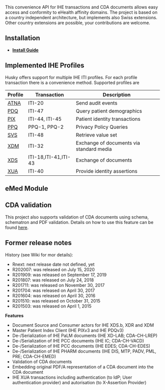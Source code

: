This convenience API for IHE transactions and CDA documents allows easy access and conformity to eHealth affinity domains. The project is based on a country independent architecture, but implements also Swiss extensions. Other country extensions are possible, your contributions are welcome. 

## Installation

- **[Install Guide](docs/Installation.md)**

## Implemented IHE Profiles

Husky offers support for multiple IHE ITI profiles. For each profile transaction there is a convenience method. Supported profiles are

| Profile             | Transaction          | Description                              |
| ------------------- | -------------------- | ---------------------------------------- |
| [ATNA](docs/ATNA.md)| ITI-20               | Send audit events                        |
| [PDQ](docs/PDQ.md)  | ITI-47               | Query patient demographics               |
| [PIX](docs/PIX.md)  | ITI-44, ITI-45       | Patient identity transactions            |
| [PPQ](docs/PPQ.md)  | PPQ-1, PPQ-2         | Privacy Policy Queries                   |
| [SVS](docs/SVS.md)  | ITI-48               | Retrieve value set                       |
| [XDM](docs/XDM.md)  | ITI-32               | Exchange of documents via standard media |
| [XDS](docs/XDS.md)  | ITI-18,ITI-41,ITI-43 | Exchange of documents                    |
| [XUA](docs/XUA.md)  | ITI-40               | Provide identity assertions              |

## eMed Module

## CDA validation

This project also supports validation of CDA documents using schema, schematron and PDF validation. Details on how to use this feature can be found [here](docs/CDA_Validation.md).

## Former release notes

History (see Wiki for mor details):
- Rnext: next release date not defined, yet
- R202007: was released on July 15, 2020
- R201909: was released on September 17, 2019
- R201807: was released on July 24, 2018
- R201711: was released on November 30, 2017
- R201704: was released on April 30, 2017
- R201604: was released on April 30, 2016
- R201510: was released on October 31, 2015
- R201503: was released on April 1, 2015

**Features**
* Document Source and Consumer actors for IHE XDS.b, XDR and XDM
* Master Patient Index Client (IHE PIXv3 and IHE PDQv3)
* De-/Serialization of IHE PaLM documents (IHE XD-LAB; CDA-CH-LREP)
* De-/Serialization of IHE PCC documents (IHE IC; CDA-CH-VACD)
* De-/Serialization of IHE PCC documents (IHE EDES; CDA-CH-EDES)
* De-/Serialization of IHE PHARM documents (IHE DIS, MTP, PADV, PML, PRE; CDA-CH-EMED)
* Validation of CDA documents
* Embedding original PDF/A representation of a CDA document into the CDA document
* IHE XUA transactions including authentication (to IdP; User authentication provider) and autorisation (to X-Assertion Provider)